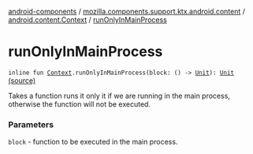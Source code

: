 [android-components](../../index.md) / [mozilla.components.support.ktx.android.content](../index.md) / [android.content.Context](index.md) / [runOnlyInMainProcess](./run-only-in-main-process.md)

# runOnlyInMainProcess

`inline fun `[`Context`](https://developer.android.com/reference/android/content/Context.html)`.runOnlyInMainProcess(block: () -> `[`Unit`](https://kotlinlang.org/api/latest/jvm/stdlib/kotlin/-unit/index.html)`): `[`Unit`](https://kotlinlang.org/api/latest/jvm/stdlib/kotlin/-unit/index.html) [(source)](https://github.com/mozilla-mobile/android-components/blob/master/components/support/ktx/src/main/java/mozilla/components/support/ktx/android/content/Context.kt#L108)

Takes a function runs it only it if we are running in the main process, otherwise the function will not be executed.

### Parameters

`block` - function to be executed in the main process.